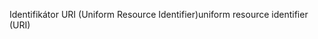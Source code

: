 <span data-ttu-id="792d3-101">Identifikátor URI (Uniform Resource Identifier)</span><span class="sxs-lookup"><span data-stu-id="792d3-101">uniform resource identifier (URI)</span></span>